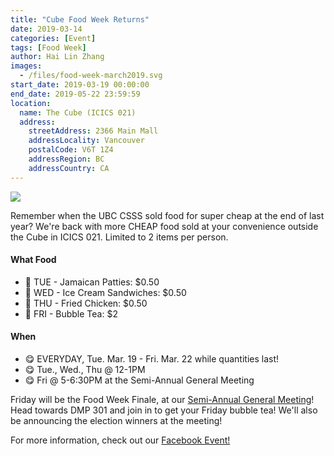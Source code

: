```yaml
---
title: "Cube Food Week Returns"
date: 2019-03-14
categories: [Event]
tags: [Food Week]
author: Hai Lin Zhang
images:
  - /files/food-week-march2019.svg
start_date: 2019-03-19 00:00:00
end_date: 2019-05-22 23:59:59
location:
  name: The Cube (ICICS 021)
  address:
    streetAddress: 2366 Main Mall
    addressLocality: Vancouver
    postalCode: V6T 1Z4
    addressRegion: BC
    addressCountry: CA
---
```


![](/files/food-week-march2019.svg)

Remember when the UBC CSSS sold food for super cheap at the end of last year? We're back with more CHEAP food sold at your convenience outside the Cube in ICICS 021. Limited to 2 items per person.

#### What Food
* 🌮 TUE - Jamaican Patties: $0.50
* 🍦 WED - Ice Cream Sandwiches: $0.50
* 🍗 THU - Fried Chicken: $0.50
* 🍼 FRI - Bubble Tea: $2

#### When
* 😋 EVERYDAY, Tue. Mar. 19 - Fri. Mar. 22 while quantities last!
* 😋 Tue., Wed., Thu @ 12-1PM
* 😋 Fri @ 5-6:30PM at the Semi-Annual General Meeting

Friday will be the Food Week Finale, at our [Semi-Annual General Meeting](/events/2019/03/19/general-meeting/)! Head towards DMP 301 and join in to get your Friday bubble tea! We'll also be announcing the election winners at the meeting!

For more information, check out our [Facebook Event!](https://www.facebook.com/events/433831074026875/)
